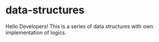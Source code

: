 # data-structures

Hello Developers!
This is a series of data structures with own implementation of logics.
